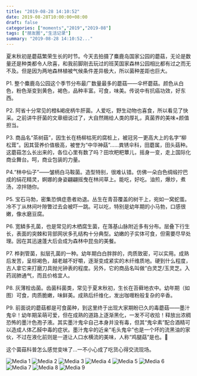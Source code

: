 ```yaml
---
title: "2019-08-28 14:10:52"
date: 2019-08-28T10:00:00+08:00
draft: false
categories: ["moments","2019","2019-08"]
tags: ["朋友圈","生活记录"]
summary: "2019-08-28 14:10:52..."
---
```


夏末秋初是蘑菇繁荣生长的时节。今天去拍摄了麋鹿岛国家公园的蘑菇，无论是数量还是种类都令人欣喜，和我前脚刚去玩过的班芙国家森林公园相比都有过之而无不及。但是因为两地森林植被气候条件差异极大，所以菌种差距也巨大。

P1. 整个麋鹿岛公园这个季节分布最广数量最多的蘑菇——伞杯蘑菇。颜色从白色，粉色渐变到黄色，褐色，品种丰富。可食，味美。传说中有抗癌功效，好东西。

P2. 阿省十分常见的橙&褐疣柄牛肝菌。人爱吃，野生动物也喜食，所以看见了快采。之前讲牛肝菌的文章细说过了，大自然赐给人类的厚礼，真菌界的美味+颜值担当。

P3. 商品名“茶树菇”，因生长在杨柳枯死的腐桩上，被冠另一更高大上的名字“柳松茸”。因其营养价值极高，被誉为“中华神菇”……粪锈伞科，田蘑属，田头菇种。这蘑菇怎么长出来的，各位心里有数了吗？田坎粑粑蕈儿，摇身一变，走上国际化商业舞台。呵，商业包装的力量。

P4.“林中仙子”——皱柄白马鞍菌。造型特别，很难认错。仿佛一朵白色绸缎拧巴成的绢花精灵，婀娜的身姿翩翩摇曳在林间草上。能吃，好吃。油煎，爆炒，煮汤，凉拌随你。

P5. 宝石马勃，密集恐惧症患者劝退。丛生在青苔覆盖的树干上，宛如一窝蛇蛋。冷不丁从林间叶隙瞥过去会被吓一跳。可以吃，特别是幼年期的小马勃，口感很嫩，像水磨豆腐。

P6. 宽鳞多孔菌，也是常见的木栖腐生菌，在落基山脉附近多有分布。层叠下行生长，表面的突棘和背部网状多孔结构十分典型。幼嫩的子实体可食，但需要尽早处理。因在其迅速蓬大后会成为森林中昆虫的美餐。

P7. 桦剥管菌，拟层孔菌的一种。幼年期白白胖胖的，肉质致密，可以实用。成熟后发苦，呈棕褐色，越老越不好嚼，逐渐变成紧实的木纤维质地。硬到什么程度，古人拿它来打磨刀具抛光钟表的程度。另外，它的商品名叫做“白灵芝/玉灵芝。入药润肺通气，而且价格宜人。

P8. 灰薄栓齿菌。齿菌科菌类，常见于夏末秋初，生长在苔藓地衣中。幼年期（如图）可食，肉质脆嫩，味鲜美。成熟后纤维化，发出咖喱粉般复杂的辛香。

P9. 前面说的蘑菇都是可食菌种，到这里终于出现大家期盼已久的毒蘑菇——墨汁鬼伞！幼年期呆萌可爱，但在成熟的道路上逐渐黑化，一发不可收拾！释放出浓稠恐怖的墨汁色孢子液。其实墨汁鬼伞自己本身并没有毒，但其“鬼伞素”配合酒精可以造成人体乙醛中毒的症状。墨汁鬼伞的近亲“毛头鬼伞”也是一个坏的流黑油的家伙，不过在液化前则是一道让人口水横流的美味，人称“鸡腿菇”是也。🤤

这个菌菇科普怎么感觉变味了…一不小心成了吃货心得交流现场。

![Media 1](/Moments/photos/2019-08-28/201908281410520.jpg)
![Media 2](/Moments/photos/2019-08-28/201908281410521.jpg)
![Media 3](/Moments/photos/2019-08-28/201908281410522.jpg)
![Media 4](/Moments/photos/2019-08-28/201908281410523.jpg)
![Media 5](/Moments/photos/2019-08-28/201908281410524.jpg)
![Media 6](/Moments/photos/2019-08-28/201908281410525.jpg)
![Media 7](/Moments/photos/2019-08-28/201908281410526.jpg)
![Media 8](/Moments/photos/2019-08-28/201908281410527.jpg)
![Media 9](/Moments/photos/2019-08-28/201908281410528.jpg)

